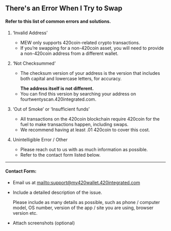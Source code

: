 ## There's an Error When I Try to Swap

#### Refer to this list of common errors and solutions.

1. ‘Invalid Address’

   * MEW only supports 420coin-related crypto transactions.
   * If you’re swapping for a non-420coin asset, you will need to provide a non-420coin address from a different wallet.

2. ‘Not Checksummed’

   * <p>The checksum version of your address is the version that includes both capital and lowercase letters, for accuracy.</p>
     <strong>The address itself is not different.</strong>
   * You can find this version by searching your address on fourtwentyscan.420integrated.com.

3. ‘Out of Smoke’ or ‘Insufficient funds’

   * All transactions on the 420coin blockchain require 420coin for the fuel to make transactions happen, including swaps.
   * We recommend having at least .01 420coin to cover this cost.

4. Unintelligible Error / Other

   * Please reach out to us with as much information as possible.
   * Refer to the contact form listed below.

***

#### Contact Form:

* Email us at <mailto:support@my420wallet.420integrated.com>

* <p>Include a detailed description of the issue.</p>
  <note>Please include as many details as possible, such as phone / computer model, OS number, version of the app / site you are using, browser version etc.</note>

* Attach screenshots (optional)
